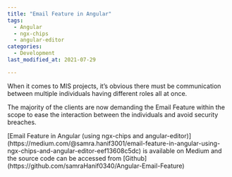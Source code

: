 ```yaml
---
title: "Email Feature in Angular"
tags:
  - Angular
  - ngx-chips
  - angular-editor
categories:
  - Development
last_modified_at: 2021-07-29

---
```

<p>When it comes to MIS projects, it’s obvious there must be communication between multiple individuals having different roles all at once.</p>
<p>The majority of the clients are now demanding the Email Feature within the scope to ease the interaction between the individuals and avoid security breaches.</p>
[Email Feature in Angular (using ngx-chips and angular-editor)](https://medium.com/@samra.hanif3001/email-feature-in-angular-using-ngx-chips-and-angular-editor-eef13608c5dc) is available on Medium and the source code can be accessed from [Github](https://github.com/samraHanif0340/Angular-Email-Feature)

